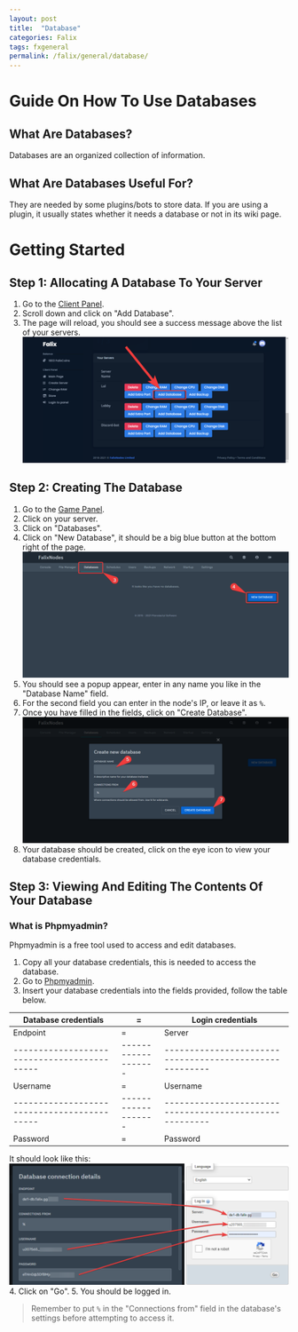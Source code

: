 ```yaml
---
layout: post
title:  "Database"
categories: Falix
tags: fxgeneral
permalink: /falix/general/database/
---
```


# Guide On How To Use Databases
## What Are Databases?
Databases are an organized collection of information.

## What Are Databases Useful For? 
They are needed by some plugins/bots to store data. If you are using a plugin, it usually states whether it needs a database or not in its wiki page.

# Getting Started
## Step 1: Allocating A Database To Your Server

1. Go to the [Client Panel](https://client.falixnodes.net).
2. Scroll down and click on "Add Database".
3. The page will reload, you should see a success message above the list of your servers.
![image](../../../assets/images/posts/falix/database/client-page-step-1.png)

## Step 2: Creating The Database

1. Go to the [Game Panel](https://panel.falixnodes.net).
2. Click on your server.
3. Click on "Databases".
4. Click on "New Database", it should be a big blue button at the bottom right of the page.
![image](../../../assets/images/posts/falix/database/new-database.png)
5. You should see a popup appear, enter in any name you like in the "Database Name" field.
6. For the second field you can enter in the node's IP, or leave it as `%`.
7. Once you have filled in the fields, click on "Create Database".
![image](../../../assets/images/posts/falix/database/create-database.png)
8. Your database should be created, click on the eye icon to view your database credentials.


## Step 3: Viewing And Editing The Contents Of Your Database

### What is Phpmyadmin?
Phpmyadmin is a free tool used to access and edit databases.

1. Copy all your database credentials, this is needed to access the database.
2. Go to [Phpmyadmin](https://phpmyadmin.co/).
3. Insert your database credentials into the fields provided, follow the table below.

| Database credentials                      |           =       | Login credentials                                     |
|-------------------------------------------|-------------------|-------------------------------------------------------|
| Endpoint                                  |           =       | Server                                                |
|-------------------------------------------|-------------------|-------------------------------------------------------|
| Username                                  |           =       | Username                                              |
|-------------------------------------------|-------------------|-------------------------------------------------------|
| Password                                  |           =       | Password                                              |

It should look like this:
![image](../../../assets/images/posts/falix/database/accessing-database.png)
4. Click on "Go".
5. You should be logged in.

> Remember to put `%` in the "Connections from" field in the database's settings before attempting to access it.




